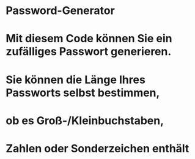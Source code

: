 ﻿# Password-Generator
 
# Mit diesem Code können Sie ein zufälliges Passwort generieren. 
# Sie können die Länge Ihres Passworts selbst bestimmen, 
# ob es Groß-/Kleinbuchstaben, 
# Zahlen oder Sonderzeichen enthält
